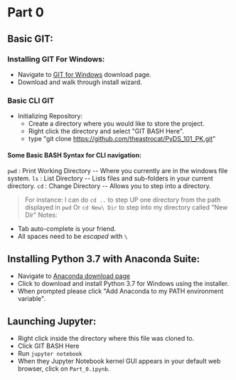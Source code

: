 # Part 0

## Basic GIT:
### Installing GIT For Windows:
* Navigate to [GIT for Windows](https://gitforwindows.org/) download page.
* Download and walk through install wizard.

### Basic CLI GIT
* Initializing Repository:
	* Create a directory where you would like to store the project.
	* Right click the directory and select "GIT BASH Here".
	* type "git clone https://github.com/theastrocat/PyDS_101_PK.git"

#### Some Basic BASH Syntax for CLI navigation:
`pwd` : Print Working Directory -- Where you currently are in the windows file system.
`ls` : List Directory -- Lists files and sub-folders in your current directory.
`cd` : Change Directory -- Allows you to step into a directory.
> For instance: I can do `cd ..` to step UP one directory from the path displayed in `pwd`
> Or `cd New\ Dir` to step into my directory called "New Dir"
Notes:
* Tab auto-complete is your friend.
* All spaces need to be *escaped* with `\`

## Installing Python 3.7 with Anaconda Suite:
* Navigate to [Anaconda download page](https://www.anaconda.com/download/)
* Click to download and install Python 3.7 for Windows using the installer.
* When prompted please click "Add Anaconda to my PATH environment variable".

## Launching Jupyter:
* Right click inside the directory where this file was cloned to.
* Click GIT BASH Here
* Run `jupyter notebook`
* When they Jupyter Notebook kernel GUI appears in your default web browser, click on `Part_0.ipynb`.
